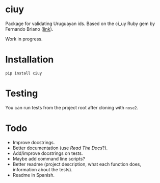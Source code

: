 # ciuy

Package for validating Uruguayan ids. Based on the ci_uy Ruby gem by Fernando Briano ([link](https://github.com/picandocodigo/ci_uy)).

Work in progress.

# Installation

```
pip install ciuy
```

# Testing

You can run tests from the project root after cloning with `nose2`.

# Todo

- Improve docstrings.
- Better documentation (use *Read The Docs*?).
- Add/improve docstrings on tests.
- Maybe add command line scripts?
- Better readme (project description, what each function does, information about the tests).
- Readme in Spanish.